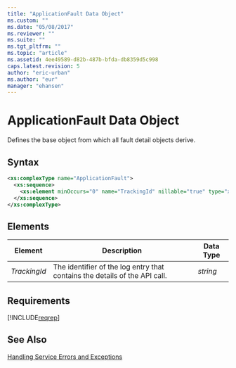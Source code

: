 ```yaml
---
title: "ApplicationFault Data Object"
ms.custom: ""
ms.date: "05/08/2017"
ms.reviewer: ""
ms.suite: ""
ms.tgt_pltfrm: ""
ms.topic: "article"
ms.assetid: 4ee49589-d82b-487b-bfda-db8359d5c998
caps.latest.revision: 5
author: "eric-urban"
ms.author: "eur"
manager: "ehansen"
---
```

# ApplicationFault Data Object
Defines the base object from which all fault detail objects derive.

## Syntax

```xml
<xs:complexType name="ApplicationFault">
  <xs:sequence>
    <xs:element minOccurs="0" name="TrackingId" nillable="true" type="xs:string" />
  </xs:sequence>
</xs:complexType>
```

## <a name="Elements"></a>Elements

|Element|Description|Data Type|
|-----------|---------------|-------------|
|*TrackingId*|The identifier of the log entry that contains the details of the API call.|*string*|

## Requirements
[!INCLUDE[reqrep](../reporting-api/includes/reqrep.md)]
## See Also
[Handling Service Errors and Exceptions](https://msdn.microsoft.com/library/bing-ads-error-handling-guide.aspx)

